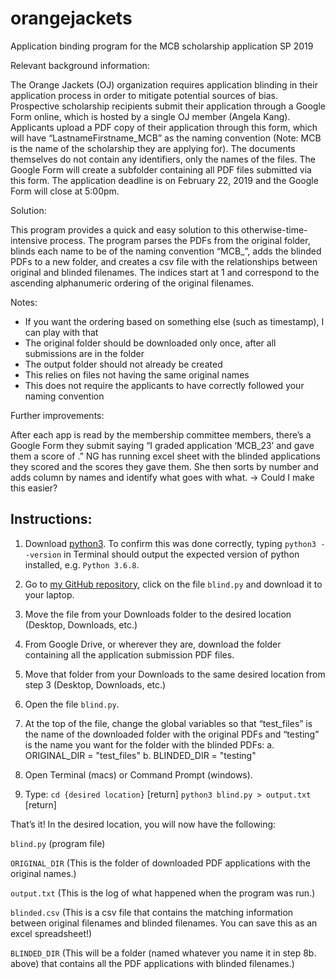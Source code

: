 # orangejackets
Application binding program for the MCB scholarship application SP 2019


Relevant background information:

The Orange Jackets (OJ) organization requires application blinding in their application process in order to mitigate potential sources of bias. Prospective scholarship recipients submit their application through a Google Form online, which is hosted by a single OJ member (Angela Kang). Applicants upload a PDF copy of their application through this form, which will have “LastnameFirstname_MCB” as the naming convention (Note: MCB is the name of the scholarship they are applying for). The documents themselves do not contain any identifiers, only the names of the files. The Google Form will create a subfolder containing all PDF files submitted via this form. The application deadline is on February 22, 2019 and the Google Form will close at 5:00pm.


Solution:

This program provides a quick and easy solution to this otherwise-time-intensive process. The program parses the PDFs from the original folder, blinds each name to be of the naming convention “MCB_<index>”, adds the blinded PDFs to a new folder, and creates a csv file with the relationships between original and blinded filenames. The indices start at 1 and correspond to the ascending alphanumeric ordering of the original filenames. 


Notes:

- If you want the ordering based on something else (such as timestamp), I can play with that
- The original folder should be downloaded only once, after all submissions are in the folder
- The output folder should not already be created
- This relies on files not having the same original names
- This does not require the applicants to have correctly followed your naming convention

Further improvements:

After each app is read by the membership committee members, there’s a Google Form they submit saying “I graded application ‘MCB_23’ and gave them a score of <score>.” NG has running excel sheet with the blinded applications they scored and the scores they gave them. She then sorts by number and adds column by names and identify what goes with what. 
→ Could I make this easier?


## Instructions:

1. Download [python3](https://www.python.org/downloads/). To confirm this was done correctly, typing `python3 --version` in Terminal should output the expected version of python installed, e.g. `Python 3.6.8`.

2. Go to [my GitHub repository](https://github.com/morganfrisby/orangejackets), click on the file `blind.py` and download it to your laptop.

3. Move the file from your Downloads folder to the desired location (Desktop, Downloads, etc.)

4. From Google Drive, or wherever they are, download the folder containing all the application submission PDF files.

5. Move that folder from your Downloads to the same desired location from step 3 (Desktop, Downloads, etc.)

6. Open the file `blind.py`.

7. At the top of the file, change the global variables so that “test_files” is the name of the downloaded folder with the original PDFs and “testing” is the name you want for the folder with the blinded PDFs:
    a. ORIGINAL_DIR = "test_files"
    b. BLINDED_DIR  = "testing"

8. Open Terminal (macs) or Command Prompt (windows).

9. Type: 
    `cd {desired location}` 		    [return]
    `python3 blind.py > output.txt` 	[return]


That’s it! In the desired location, you will now have the following:

`blind.py` (program file)

`ORIGINAL_DIR` (This is the folder of downloaded PDF applications with the original names.)

`output.txt` (This is the log of what happened when the program was run.)

`blinded.csv` (This is a csv file that contains the matching information between original filenames and blinded filenames. You can save this as an excel spreadsheet!)

`BLINDED_DIR` (This will be a folder (named whatever you name it in step 8b. above) that contains all the PDF applications with blinded filenames.)
